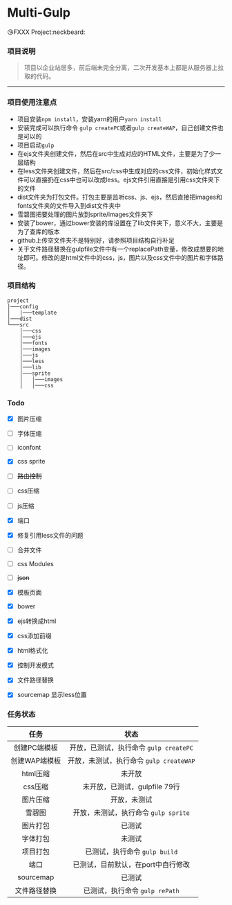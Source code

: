 # Multi-Gulp
:kissing_heart:FXXX Project:neckbeard:

### 项目说明

> 项目以企业站居多，前后端未完全分离，二次开发基本上都是从服务器上拉取的代码。

---

### 项目使用注意点

* 项目安装`npm install`，安装yarn的用户`yarn install`
* 安装完成可以执行命令 `gulp createPC`或者`gulp createWAP`，自己创建文件也是可以的
* 项目启动`gulp`
* 在ejs文件夹创建文件，然后在src中生成对应的HTML文件，主要是为了少一层结构
* 在less文件夹创建文件，然后在src/css中生成对应的css文件，初始化样式文件可以直接扔在css中也可以改成less。ejs文件引用直接是引用css文件夹下的文件
* dist文件夹为打包文件。打包主要是监听css、js、ejs，然后直接把images和fonts文件夹的文件导入到dist文件夹中
* 雪碧图把要处理的图片放到sprite/images文件夹下
* 安装了bower，通过bower安装的库设置在了lib文件夹下，意义不大，主要是为了查库的版本
* github上传空文件夹不是特别好，请参照项目结构自行补足
* 关于文件路径替换在gulpfile文件中有一个replacePath变量，修改成想要的地址即可。修改的是html文件中的css，js，图片以及css文件中的图片和字体路径。

### 项目结构

```
project
│───config
│	│───template
│───dist
└───src
    │───css
    │───ejs
    │───fonts
    │───images
    │───js
    │───less
    │───lib
    │───sprite
    │	│───images
    │	│───css

```


### Todo

- [x] 图片压缩
- [ ] 字体压缩
- [ ] iconfont
- [x] css sprite
- [ ] ~~路由控制~~
- [ ] css压缩
- [ ] js压缩
- [x] 端口
- [x] 修复引用less文件的问题
- [ ] 合并文件
- [ ] css Modules
- [ ] ~~json~~
- [x] 模板页面
- [x] bower
- [x] ejs转换成html
- [x] css添加前缀
- [x] html格式化
- [x] 控制开发模式
- [x] 文件路径替换
- [x] sourcemap 显示less位置


### 任务状态
|任务|状态|
|:-:|:-:|
|创建PC端模板|开放，已测试，执行命令 `gulp createPC`|
|创建WAP端模板|开放，未测试，执行命令 `gulp createWAP`|
|html压缩|未开放|
|css压缩|未开放，已测试，gulpfile 79行|
|图片压缩|开放，未测试|
|雪碧图|开放，未测试，执行命令 `gulp sprite`|
|图片打包|已测试|
|字体打包|未测试|
|项目打包|已测试，执行命令 `gulp build`|
|端口|已测试，目前默认，在port中自行修改|
|sourcemap|已测试|
|文件路径替换|已测试，执行命令 `gulp rePath`|